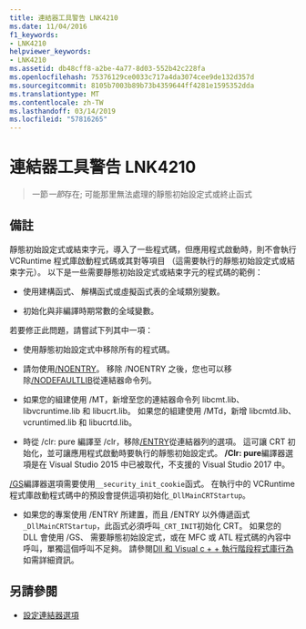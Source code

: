 ```yaml
---
title: 連結器工具警告 LNK4210
ms.date: 11/04/2016
f1_keywords:
- LNK4210
helpviewer_keywords:
- LNK4210
ms.assetid: db48cff8-a2be-4a77-8d03-552b42c228fa
ms.openlocfilehash: 75376129ce0033c717a4da3074cee9de132d357d
ms.sourcegitcommit: 8105b7003b89b73b4359644ff4281e1595352dda
ms.translationtype: MT
ms.contentlocale: zh-TW
ms.lasthandoff: 03/14/2019
ms.locfileid: "57816265"
---
```

# <a name="linker-tools-warning-lnk4210"></a>連結器工具警告 LNK4210

> 一節*一節*存在; 可能那里無法處理的靜態初始設定式或終止函式

## <a name="remarks"></a>備註

靜態初始設定式或結束字元，導入了一些程式碼，但應用程式啟動時，則不會執行 VCRuntime 程式庫啟動程式碼或其對等項目 （這需要執行的靜態初始設定式或結束字元）。 以下是一些需要靜態初始設定式或結束字元的程式碼的範例：

- 使用建構函式、 解構函式或虛擬函式表的全域類別變數。

- 初始化與非編譯時期常數的全域變數。

若要修正此問題，請嘗試下列其中一項：

- 使用靜態初始設定式中移除所有的程式碼。

- 請勿使用[/NOENTRY](../../build/reference/noentry-no-entry-point.md)。 移除 /NOENTRY 之後，您也可以移除[/NODEFAULTLIB](../../build/reference/nodefaultlib-ignore-libraries.md)從連結器命令列。

- 如果您的組建使用 /MT，新增至您的連結器命令列 libcmt.lib、 libvcruntime.lib 和 libucrt.lib。 如果您的組建使用 /MTd，新增 libcmtd.lib、 vcruntimed.lib 和 libucrtd.lib。

- 時從 /clr: pure 編譯至 /clr，移除[/ENTRY](../../build/reference/entry-entry-point-symbol.md)從連結器列的選項。 這可讓 CRT 初始化，並可讓應用程式啟動時要執行的靜態初始設定式。 **/Clr: pure**編譯器選項是在 Visual Studio 2015 中已被取代，不支援的 Visual Studio 2017 中。

[/GS](../../build/reference/gs-buffer-security-check.md)編譯器選項需要使用`__security_init_cookie`函式。 在執行中的 VCRuntime 程式庫啟動程式碼中的預設會提供這項初始化`_DllMainCRTStartup`。

- 如果您的專案使用 /ENTRY 所建置，而且 /ENTRY 以外傳遞函式`_DllMainCRTStartup`，此函式必須呼叫`_CRT_INIT`初始化 CRT。 如果您的 DLL 會使用 /GS、 需要靜態初始設定式，或在 MFC 或 ATL 程式碼的內容中呼叫，單獨這個呼叫不足夠。 請參閱[Dll 和 Visual c + + 執行階段程式庫行為](../../build/run-time-library-behavior.md)如需詳細資訊。

## <a name="see-also"></a>另請參閱

- [設定連結器選項](../../build/reference/linking.md)
